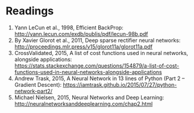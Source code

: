 # Readings
1) Yann LeCun et al., 1998, Efficient BackProp: http://yann.lecun.com/exdb/publis/pdf/lecun-98b.pdf
2) By Xavier Glorot et al., 2011, Deep sparse rectifier neural networks: http://proceedings.mlr.press/v15/glorot11a/glorot11a.pdf
3) CrossValidated, 2015, A list of cost functions used in neural networks, alongside applications: https://stats.stackexchange.com/questions/154879/a-list-of-cost-functions-used-in-neural-networks-alongside-applications
4) Andrew Trask, 2015, A Neural Network in 13 lines of Python (Part 2 – Gradient Descent): https://iamtrask.github.io/2015/07/27/python-network-part2/
5) Michael Nielsen, 2015, Neural Networks and Deep Learning: http://neuralnetworksanddeeplearning.com/chap2.html